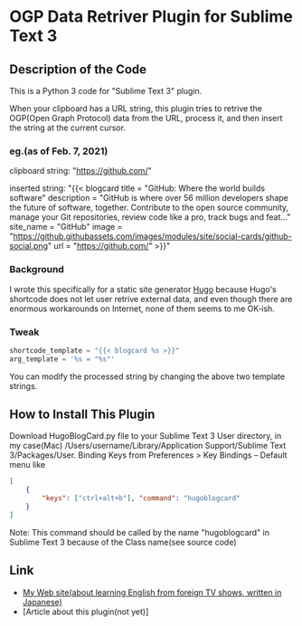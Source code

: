 # OGP Data Retriver Plugin for Sublime Text 3
## Description of the Code
This is a Python 3 code for "Sublime Text 3" plugin.

When your clipboard has a URL string, this plugin tries to retrive the OGP(Open Graph Protocol) data from the URL, process it, and then insert the string at the current cursor.

### eg.(as of Feb. 7, 2021)
clipboard string: "https://github.com/"

inserted string: "{{< blogcard title = "GitHub: Where the world builds software" description = "GitHub is where over 56 million developers shape the future of software, together. Contribute to the open source community, manage your Git repositories, review code like a pro, track bugs and feat..." site_name = "GitHub" image = "https://github.githubassets.com/images/modules/site/social-cards/github-social.png" url = "https://github.com/" >}}"

### Background
I wrote this specifically for a static site generator [Hugo](https://gohugo.io/) because Hugo's shortcode does not let user retrive external data,
and even though there are enormous workarounds on Internet, none of them seems to me OK-ish.

### Tweak
```python
shortcode_template = "{{< blogcard %s >}}"
arg_template = '%s = "%s"'
```

You can modify the processed string by changing the above two template strings.

## How to Install This Plugin
Download HugoBlogCard.py file to your Sublime Text 3 User directory, in my case(Mac) /Users/username/Library/Application Support/Sublime Text 3/Packages/User.
Binding Keys from Preferences > Key Bindings – Default menu like
```json
[
    { 
        "keys": ["ctrl+alt+b"], "command": "hugoblogcard"
    }
]
```

Note: This command should be called by the name "hugoblogcard" in Sublime Text 3 because of the Class name(see source code)

## Link
+ [My Web site(about learning English from foreign TV shows, written in Japanese)](https://www.serendipity.page/)
+ [Article about this plugin(not yet)]
